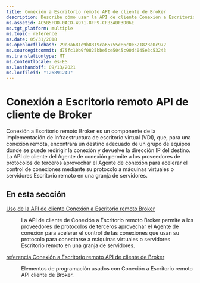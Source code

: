 ```yaml
---
title: Conexión a Escritorio remoto API de cliente de Broker
description: Describe cómo usar la API de cliente Conexión a Escritorio remoto Broker.
ms.assetid: 4C5B5FDD-0ACD-4971-8FF9-CFB3ADF3D06E
ms.tgt_platform: multiple
ms.topic: reference
ms.date: 05/31/2018
ms.openlocfilehash: 29e8a681e9b8819ca65755c86c0e521823a0c972
ms.sourcegitcommit: d75fc10b9f0825bbe5ce5045c90d4045e3c53243
ms.translationtype: MT
ms.contentlocale: es-ES
ms.lasthandoff: 09/13/2021
ms.locfileid: "126891249"
---
```

# <a name="remote-desktop-connection-broker-client-api"></a>Conexión a Escritorio remoto API de cliente de Broker

Conexión a Escritorio remoto Broker es un componente de la implementación de Infraestructura de escritorio virtual (VDI), que, para una conexión remota, encontrará un destino adecuado de un grupo de equipos donde se puede redirigir la conexión y devuelve la dirección IP del destino. La API de cliente del Agente de conexión permite a los proveedores de protocolos de terceros aprovechar el Agente de conexión para acelerar el control de conexiones mediante su protocolo a máquinas virtuales o servidores Escritorio remoto en una granja de servidores.

## <a name="in-this-section"></a>En esta sección

<dl> <dt>

[Uso de la API de cliente Conexión a Escritorio remoto Broker](use-the-remote-desktop-connection-broker-client-api.md)
</dt> <dd>

La API de cliente de Conexión a Escritorio remoto Broker permite a los proveedores de protocolos de terceros aprovechar el Agente de conexión para acelerar el control de las conexiones que usan su protocolo para conectarse a máquinas virtuales o servidores Escritorio remoto en una granja de servidores.

</dd> <dt>

[referencia Conexión a Escritorio remoto API de cliente de Broker](connection-broker-client-api-reference.md)
</dt> <dd>

Elementos de programación usados con Conexión a Escritorio remoto API cliente de Broker.

</dd> </dl>

 

 




